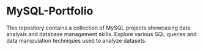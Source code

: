# MySQL-Portfolio
This repository contains a collection of MySQL projects showcasing data analysis and database management skills. Explore various SQL queries and data manipulation techniques used to analyze datasets.
